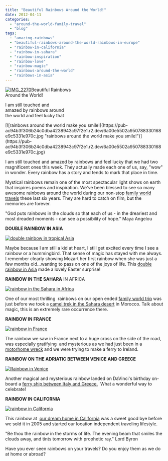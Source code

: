 ```yaml
---
title: "Beautiful Rainbows Around the World!"
date: 2012-04-11
categories: 
  - "around-the-world-family-travel"
  - "blog"
tags: 
  - "amazing-rainbows"
  - "beautiful-rainbows-around-the-world-rainbows-in-europe"
  - "rainbow-in-california"
  - "rainbow-in-sahara"
  - "rainbow-inspiration"
  - "rainbow-love"
  - "rainbow-magic"
  - "rainbows-around-the-world"
  - "rainbows-in-asia"
---
```


[![IMG_2270](https://pub-ac94b3f306b24c0dba4238943c97f2e1.r2.dev/6a00e5502a95078833016303cf9a8d970d.jpg "IMG_2270")](https://pub-ac94b3f306b24c0dba4238943c97f2e1.r2.dev/6a00e5502a95078833016303cf9a8d970d.jpg)Beautiful Rainbows  
Around the World!

I am still touched and  
amazed by rainbows around  
the world and feel lucky that

<!--more--> [![rainbows around the world make you smile!](https://pub-ac94b3f306b24c0dba4238943c97f2e1.r2.dev/6a00e5502a950788330168e9c5331e970c.jpg "rainbows around the world make you smile!")](https://pub-ac94b3f306b24c0dba4238943c97f2e1.r2.dev/6a00e5502a950788330168e9c5331e970c.jpg)  
  
  
I am still touched and amazed by rainbows and feel lucky that we had two magnificent ones this week. They actually made each one of us, say, "wow" in wonder. Every rainbow has a story and tends to mark that place in time.  
  
Mystical rainbows remain one of the most spectacular light shows on earth that inspires poems and inspiration. We've been blessed to see so many awesome rainbows around the world during our non-stop [family world travels](http://soultravelers3new.local/2010/04/around-the-world-family-travel-soultravelers3-digital-nomad-global-international-family-travel.html "family world travels") these last six years. They are hard to catch on film, but the memories are forever.  
  
"God puts rainbows in the clouds so that each of us - in the dreariest and most dreaded moments - can see a possibility of hope." Maya Angelou  
  
  
**DOUBLE RAINBOW IN ASIA**  

[![double rainbow in tropical Asia](https://pub-ac94b3f306b24c0dba4238943c97f2e1.r2.dev/6a00e5502a95078833016764d3d2ee970b.jpg "double rainbow in tropical Asia")](https://pub-ac94b3f306b24c0dba4238943c97f2e1.r2.dev/6a00e5502a95078833016764d3d2ee970b.jpg)  
  
Maybe because I am still a kid at heart, I still get excited every time I see a rainbow or a hummingbird. That sense of magic has stayed with me always. I remember clearly showing Mozart her first rainbow when she was just a few months old...wanting to pass on one of the joys of life. This [double rainbow in Asia](http://soultravelers3new.local/2012/04/healthy-easter-in-asia.html "double rainbow in Asia") made a lovely Easter surprise!  
  
**RAINBOW IN THE SAHARA** IN AFRICA  
  
[![rainbow in the Sahara in Africa](https://pub-ac94b3f306b24c0dba4238943c97f2e1.r2.dev/6a00e5502a95078833016303df4e20970d.png "rainbow in the Sahara in Africa")](https://pub-ac94b3f306b24c0dba4238943c97f2e1.r2.dev/6a00e5502a95078833016303df4e20970d.png)  
  
  
One of our most thrilling  rainbows on our open ended [family world trip](http://soultravelers3new.local/2010/09/8-reasons-for-a-family-world-trip-international-vacations-holidays-abroad-longterm-travel-rtw.html "family world trip") was just before we took a [camel trek in the Sahara desert](http://soultravelers3new.local/2007/04/sahara-rainbow.html "camel trek Sahara desert") in Morocco. Talk about magic, this is an extremely rare occurrence there.  
  
**RAINBOW IN FRANCE**  
  
[](https://pub-ac94b3f306b24c0dba4238943c97f2e1.r2.dev/6a00e5502a95078833016303d544f5970d.jpg)[![rainbow in France](http://soultravelers3new.local/wp-content/uploads/wp-content/uploads/2025/09/6a00e5502a95078833016303df87ba970d-150x150.jpg "rainbow in France")](https://pub-ac94b3f306b24c0dba4238943c97f2e1.r2.dev/6a00e5502a95078833016303df87ba970d-150x150.jpg)  
  
  
  
The rainbow we saw in France next to a huge cross on the side of the road, was especially gratifying  and mysterious as we had just been in a [motorhome wreck](http://soultravelers3new.local/2010/06/car-wreck-in-france-dealing-with-disaster-road-trip-nightmare-car-accident-abroad-insurance-problems.html "motorhome wreck") and we were trying to make a ferry to Ireland.  
  
**RAINBOW ON THE ADRIATIC BETWEEN VENICE AND GREECE**  
  
[![Rainbow in Venice](https://pub-ac94b3f306b24c0dba4238943c97f2e1.r2.dev/6a00e5502a950788330168e9d51258970c.png "Rainbow in Venice")](https://pub-ac94b3f306b24c0dba4238943c97f2e1.r2.dev/6a00e5502a950788330168e9d51258970c.png)  
  
  
Another magical and mysterious rainbow landed on DaVinci's birthday on-board a [ferry ship between Italy and Greece.](http://soultravelers3new.local/2007/06/adriatic-birthd.html "ferry ship between Italy and Greece")  What a wonderful way to celebrate!  
  
  
**RAINBOW IN CALIFORNIA**  
  
[![rainbow in California](https://pub-ac94b3f306b24c0dba4238943c97f2e1.r2.dev/6a00e5502a95078833016764d4415a970b.png "rainbow in California")](https://pub-ac94b3f306b24c0dba4238943c97f2e1.r2.dev/6a00e5502a95078833016764d4415a970b.png)  
  
  
This rainbow at  [our dream home in California](http://soultravelers3new.local/2006/08/timing-is-eve-1.html "dream home in california") was a sweet good bye before we sold it in 2005 and started our location independent traveling lifestyle.  
  
  
  
"Be thou the rainbow in the storms of life. The evening beam that smiles the clouds away, and tints tomorrow with prophetic ray." Lord Byron  
  
  
  
Have you ever seen rainbows on your travels? Do you enjoy them as we do at home or abroad?
